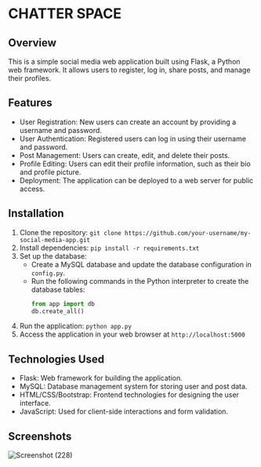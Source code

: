 
# CHATTER SPACE

## Overview
This is a simple social media web application built using Flask, a Python web framework. It allows users to register, log in, share posts,  and manage their profiles.

## Features
- User Registration: New users can create an account by providing a username and password.
- User Authentication: Registered users can log in using their username and password.
- Post Management: Users can create, edit, and delete their posts.
- Profile Editing: Users can edit their profile information, such as their bio and profile picture.
- Deployment: The application can be deployed to a web server for public access.

## Installation
1. Clone the repository: `git clone https://github.com/your-username/my-social-media-app.git`
2. Install dependencies: `pip install -r requirements.txt`
3. Set up the database: 
    - Create a MySQL database and update the database configuration in `config.py`.
    - Run the following commands in the Python interpreter to create the database tables:
      ```python
      from app import db
      db.create_all()
      ```
4. Run the application: `python app.py`
5. Access the application in your web browser at `http://localhost:5000`

## Technologies Used
- Flask: Web framework for building the application.
- MySQL: Database management system for storing user and post data.
- HTML/CSS/Bootstrap: Frontend technologies for designing the user interface.
- JavaScript: Used for client-side interactions and form validation.

## Screenshots 
![Screenshot (228)](https://github.com/Shreenithi2003/Socialmedia-app/assets/143317948/6cca6144-0d1b-4d92-b35f-160d47094b60)
